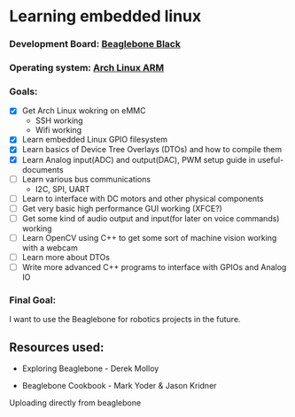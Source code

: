 # **Learning embedded linux**

### **Development Board**: [Beaglebone Black](http://beagleboard.org/black)

### **Operating system**: [Arch Linux ARM](https://archlinuxarm.org/platforms/armv7/ti/beaglebone-black)

### **Goals**:

- [x] Get Arch Linux wokring on eMMC
   - SSH working
   - Wifi working
- [x] Learn embedded Linux GPIO filesystem
- [x] Learn basics of Device Tree Overlays (DTOs) and how to compile them
- [x] Learn Analog input(ADC) and output(DAC), PWM setup guide in useful-documents
- [ ] Learn various bus communications
    - I2C, SPI, UART
- [ ] Learn to interface with DC motors and other physical components
- [ ] Get very basic high performance GUI working (XFCE?)
- [ ] Get some kind of audio output and input(for later on voice commands) working
- [ ] Learn OpenCV using C++ to get some sort of machine vision working with a webcam
- [ ] Learn more about DTOs
- [ ] Write more advanced C++ programs to interface with GPIOs and Analog IO

### **Final Goal**:
I want to use the Beaglebone for robotics projects in the future.

## **Resources used**:

- Exploring Beaglebone - Derek Molloy

- Beaglebone Cookbook - Mark Yoder & Jason Kridner
  
    
      
      
 
Uploading directly from beaglebone
